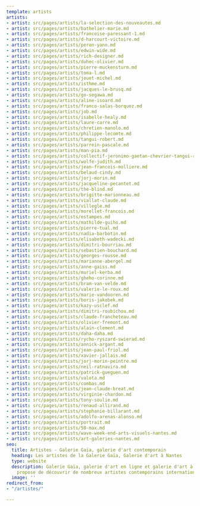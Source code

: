 ```yaml
---
template: artists
artists:
- artist: src/pages/artists/la-selection-des-nouveautes.md
- artist: src/pages/artists/bathelier-marie.md
- artist: src/pages/artists/francoise-paressant-1.md
- artist: src/pages/artists/d-harcourt-victoire.md
- artist: src/pages/artists/peron-yann.md
- artist: src/pages/artists/edwin-wide.md
- artist: src/pages/artists/rich-designer.md
- artist: src/pages/artists/duhec-olivier.md
- artist: src/pages/artists/pierre-muckensturm.md
- artist: src/pages/artists/toma-l.md
- artist: src/pages/artists/jouet-michel.md
- artist: src/pages/artists/isthme.md
- artist: src/pages/artists/jacques-le-brusq.md
- artist: src/pages/artists/go-segawa.md
- artist: src/pages/artists/aline-isoard.md
- artist: src/pages/artists/franco-salas-borquez.md
- artist: src/pages/artists/job.md
- artist: src/pages/artists/isabelle-healy.md
- artist: src/pages/artists/laure-carre.md
- artist: src/pages/artists/chretien-manolo.md
- artist: src/pages/artists/philippe-lecomte.md
- artist: src/pages/artists/tangui-robert.md
- artist: src/pages/artists/parrein-pascale.md
- artist: src/pages/artists/man-pia.md
- artist: src/pages/artists/collectif-jeronimo-gaetan-chevrier-tangui-robert.md
- artist: src/pages/artists/wolfe-judith.md
- artist: src/pages/artists/jean-francois-molliere.md
- artist: src/pages/artists/belaud-cindy.md
- artist: src/pages/artists/jorj-morin.md
- artist: src/pages/artists/jacqueline-pecantet.md
- artist: src/pages/artists/the-blind.md
- artist: src/pages/artists/brigitte-marionneau.md
- artist: src/pages/artists/viallat-claude.md
- artist: src/pages/artists/villegle.md
- artist: src/pages/artists/morellet-francois.md
- artist: src/pages/artists/estampes.md
- artist: src/pages/artists/mathilde-guiho.md
- artist: src/pages/artists/pierre-tual.md
- artist: src/pages/artists/nadia-barbotin.md
- artist: src/pages/artists/elisabeth-wadecki.md
- artist: src/pages/artists/dimitri-bourriau.md
- artist: src/pages/artists/sebastien-bouchard.md
- artist: src/pages/artists/georges-rousse.md
- artist: src/pages/artists/marianne-abergel.md
- artist: src/pages/artists/anne-gaiss.md
- artist: src/pages/artists/muriel-kerba.md
- artist: src/pages/artists/gheho-corinne.md
- artist: src/pages/artists/bram-van-velde.md
- artist: src/pages/artists/valerie-le-roux.md
- artist: src/pages/artists/marie-vandooren.md
- artist: src/pages/artists/boris-jakobek.md
- artist: src/pages/artists/kazy-usclef.md
- artist: src/pages/artists/dimitri-roubichou.md
- artist: src/pages/artists/claude-francheteau.md
- artist: src/pages/artists/olivier-fremont.md
- artist: src/pages/artists/alain-clement.md
- artist: src/pages/artists/daha-daha.md
- artist: src/pages/artists/rycho-ryszard-swierad.md
- artist: src/pages/artists/annick-argant.md
- artist: src/pages/artists/jean-paul-friol.md
- artist: src/pages/artists/xavier-jallais.md
- artist: src/pages/artists/jorj-morin-peintre.md
- artist: src/pages/artists/neil-ratnavira.md
- artist: src/pages/artists/patrick-gueguen.md
- artist: src/pages/artists/valota.md
- artist: src/pages/artists/combas.md
- artist: src/pages/artists/jean-claude-breat.md
- artist: src/pages/artists/virginie-chardon.md
- artist: src/pages/artists/tony-soulie.md
- artist: src/pages/artists/renaud-allirand.md
- artist: src/pages/artists/stephanie-billarant.md
- artist: src/pages/artists/adolfo-arenas-alonso.md
- artist: src/pages/artists/portrait.md
- artist: src/pages/artists/50-max.md
- artist: src/pages/artists/wave-week-end-arts-visuels-nantes.md
- artist: src/pages/artists/art-galeries-nantes.md
seo:
  title: Artistes - Galerie Gaïa, galerie d'art contemporain
  heading: Les artistes de la Galerie Gaïa, Galerie d'art à Nantes
  type: website
  description: Galerie Gaïa, galerie d'art en ligne et galerie d'art à Nantes vous
    propose de découvrir de nombreux artistes contemporains internationaux.
  image: ''
redirect_from:
- "/artistes/"

---
```

